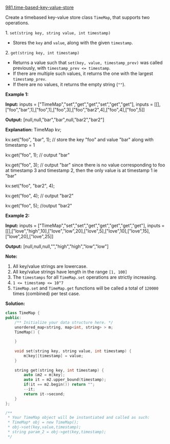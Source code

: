 [981.time-based-key-value-store](https://leetcode.com/problems/time-based-key-value-store/)  

Create a timebased key-value store class `TimeMap`, that supports two operations.

1\. `set(string key, string value, int timestamp)`

*   Stores the `key` and `value`, along with the given `timestamp`.

2\. `get(string key, int timestamp)`

*   Returns a value such that `set(key, value, timestamp_prev)` was called previously, with `timestamp_prev <= timestamp`.
*   If there are multiple such values, it returns the one with the largest `timestamp_prev`.
*   If there are no values, it returns the empty string (`""`).

**Example 1:**

  
**Input:** inputs = \["TimeMap","set","get","get","set","get","get"\], inputs = \[\[\],\["foo","bar",1\],\["foo",1\],\["foo",3\],\["foo","bar2",4\],\["foo",4\],\["foo",5\]\]
  
**Output:** \[null,null,"bar","bar",null,"bar2","bar2"\]
  
**Explanation:** TimeMap kv;   
  
kv.set("foo", "bar", 1); // store the key "foo" and value "bar" along with timestamp = 1   
  
kv.get("foo", 1);  // output "bar"   
  
kv.get("foo", 3); // output "bar" since there is no value corresponding to foo at timestamp 3 and timestamp 2, then the only value is at timestamp 1 ie "bar"   
  
kv.set("foo", "bar2", 4);   
  
kv.get("foo", 4); // output "bar2"   
  
kv.get("foo", 5); //output "bar2" 
  

**Example 2:**

  
**Input:** inputs = \["TimeMap","set","set","get","get","get","get","get"\], inputs = \[\[\],\["love","high",10\],\["love","low",20\],\["love",5\],\["love",10\],\["love",15\],\["love",20\],\["love",25\]\]
  
**Output:** \[null,null,null,"","high","high","low","low"\]
  

**Note:**

1.  All key/value strings are lowercase.
2.  All key/value strings have length in the range `[1, 100]`
3.  The `timestamps` for all `TimeMap.set` operations are strictly increasing.
4.  `1 <= timestamp <= 10^7`
5.  `TimeMap.set` and `TimeMap.get` functions will be called a total of `120000` times (combined) per test case.  



**Solution:**  

```cpp
class TimeMap {
public:
    /** Initialize your data structure here. */
    unordered_map<string, map<int, string> > m;
    TimeMap() {
        
    }
    
    void set(string key, string value, int timestamp) {
        m[key][timestamp] = value;
    }
    
    string get(string key, int timestamp) {
        auto &m2 = m[key];
        auto it = m2.upper_bound(timestamp);
        if(it == m2.begin()) return "";
        --it;
        return it->second;
    }
};

/**
 * Your TimeMap object will be instantiated and called as such:
 * TimeMap* obj = new TimeMap();
 * obj->set(key,value,timestamp);
 * string param_2 = obj->get(key,timestamp);
 */
```
      